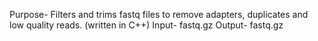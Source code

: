 Purpose- Filters and trims fastq files to remove adapters, duplicates and low quality reads. (written in C++)
Input- fastq.gz
Output- fastq.gz 

